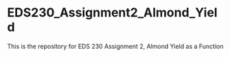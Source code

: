 # EDS230_Assignment2_Almond_Yield
This is the repository for EDS 230 Assignment 2, Almond Yield as a Function
